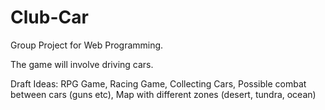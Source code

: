 # Club-Car
Group Project for Web Programming.

The game will involve driving cars.

Draft Ideas: RPG Game,
             Racing Game,
             Collecting Cars,
             Possible combat between cars (guns etc),
             Map with different zones (desert, tundra, ocean)